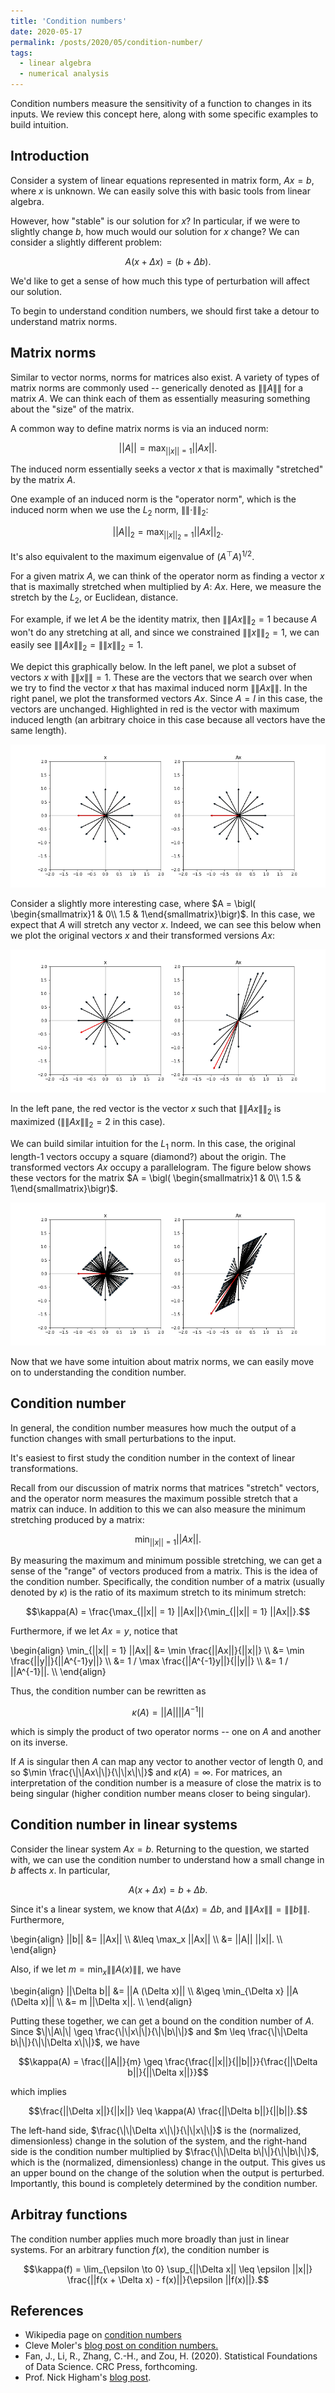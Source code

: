 ```yaml
---
title: 'Condition numbers'
date: 2020-05-17
permalink: /posts/2020/05/condition-number/
tags:
  - linear algebra
  - numerical analysis
---
```


Condition numbers measure the sensitivity of a function to changes in its inputs. We review this concept here, along with some specific examples to build intuition.

## Introduction

Consider a system of linear equations represented in matrix form, $Ax = b$, where $x$ is unknown. We can easily solve this with basic tools from linear algebra.

However, how "stable" is our solution for $x$? In particular, if we were to slightly change $b$, how much would our solution for $x$ change? We can consider a slightly different problem:

$$A(x + \Delta x) = (b + \Delta b).$$

We'd like to get a sense of how much this type of perturbation will affect our solution.

To begin to understand condition numbers, we should first take a detour to understand matrix norms.

## Matrix norms

Similar to vector norms, norms for matrices also exist. A variety of types of matrix norms are commonly used -- generically denoted as $\|\|A\|\|$ for a matrix $A$. We can think each of them as essentially measuring something about the "size" of the matrix.

A common way to define matrix norms is via an induced norm:

$$||A|| = \max_{||x|| = 1} ||Ax||.$$

The induced norm essentially seeks a vector $x$ that is maximally "stretched" by the matrix $A$.

One example of an induced norm is the "operator norm", which is the induced norm when we use the $L_2$ norm, $\|\|\cdot\|\|_2$:

$$||A||_2 = \max_{||x||_2 = 1} ||Ax||_2.$$

It's also equivalent to the maximum eigenvalue of $(A^\top A)^{1/2}$.

For a given matrix $A$, we can think of the operator norm as finding a vector $x$ that is maximally stretched when multiplied by $A$: $Ax$. Here, we measure the stretch by the $L_2$, or Euclidean, distance.

For example, if we let $A$ be the identity matrix, then $\|\|Ax\|\|_2 = 1$ because $A$ won't do any stretching at all, and since we constrained $\|\|x\|\|_2 = 1$, we can easily see $\|\|Ax\|\|_2 = \|\|x\|\|_2 = 1$.

We depict this graphically below. In the left panel, we plot a subset of vectors $x$ with $\|\|x\|\| = 1$. These are the vectors that we search over when we try to find the vector $x$ that has maximal induced norm $\|\|Ax\|\|$. In the right panel, we plot the transformed vectors $Ax$. Since $A = I$ in this case, the vectors are unchanged. Highlighted in red is the vector with maximum induced length (an arbitrary choice in this case because all vectors have the same length).

![identity_operator_norm](/assets/identity_operator_norm.png)


Consider a slightly more interesting case, where $A = \bigl( \begin{smallmatrix}1 & 0\\ 1.5 & 1\end{smallmatrix}\bigr)$. In this case, we expect that $A$ will stretch any vector $x$. Indeed, we can see this below when we plot the original vectors $x$ and their transformed versions $Ax$:

![operator_norm_case2](/assets/operator_norm_case2.png)

In the left pane, the red vector is the vector $x$ such that $\|\|Ax\|\|_2$ is maximized ($\|\|Ax\|\|_2 = 2$ in this case).

We can build similar intuition for the $L_1$ norm. In this case, the original length-1 vectors occupy a square (diamond?) about the origin. The transformed vectors $Ax$ occupy a parallelogram. The figure below shows these vectors for the matrix $A = \bigl( \begin{smallmatrix}1 & 0\\ 1.5 & 1\end{smallmatrix}\bigr)$.

![l1_norm_case2](/assets/l1_norm_case2.png)

Now that we have some intuition about matrix norms, we can easily move on to understanding the condition number.

## Condition number

In general, the condition number measures how much the output of a function changes with small perturbations to the input.

It's easiest to first study the condition number in the context of linear transformations.

Recall from our discussion of matrix norms that matrices "stretch" vectors, and the operator norm measures the maximum possible stretch that a matrix can induce. In addition to this we can also measure the minimum stretching produced by a matrix:

$$\min_{||x|| = 1} ||Ax||.$$

By measuring the maximum and minimum possible stretching, we can get a sense of the "range" of vectors produced from a matrix. This is the idea of the condition number. Specifically, the condition number of a matrix (usually denoted by $\kappa$) is the ratio of its maximum stretch to its minimum stretch:

$$\kappa(A) = \frac{\max_{||x|| = 1} ||Ax||}{\min_{||x|| = 1} ||Ax||}.$$

Furthermore, if we let $Ax = y$, notice that

\begin{align} \min_{\|\|x\|\| = 1} \|\|Ax\|\| &= \min \frac{\|\|Ax\|\|}{\|\|x\|\|} \\\ &= \min \frac{\|\|y\|\|}{\|\|A^{-1}y\|\|} \\\ &= 1 / \max \frac{\|\|A^{-1}y\|\|}{\|\|y\|\|} \\\ &= 1 / \|\|A^{-1}\|\|. \\\ \end{align}

Thus, the condition number can be rewritten as

$$\kappa(A) = ||A|| ||A^{-1}||$$

which is simply the product of two operator norms -- one on $A$ and another on its inverse.

If $A$ is singular then $A$ can map any vector to another vector of length $0$, and so $\min \frac{\|\|Ax\|\|}{\|\|x\|\|}$ and $\kappa(A) = \infty$. For matrices, an interpretation of the condition number is a measure of close the matrix is to being singular (higher condition number means closer to being singular).

## Condition number in linear systems

Consider the linear system $Ax = b$. Returning to the question, we started with, we can use the condition number to understand how a small change in $b$ affects $x$. In particular,

$$A(x + \Delta x) = b + \Delta b.$$

Since it's a linear system, we know that $A(\Delta x) = \Delta b$, and $\|\|Ax\|\| = \|\|b\|\|$. Furthermore,

\begin{align} \|\|b\|\| &= \|\|Ax\|\| \\\ &\leq \max_x \|\|Ax\|\| \\\ &= \|\|A\|\| \|\|x\|\|. \\\ \end{align}

Also, if we let $m = \min_{x} \|\|A (x)\|\|$, we have

\begin{align} \|\|\Delta b\|\| &= \|\|A (\Delta x)\|\| \\\ &\geq \min_{\Delta x} \|\|A (\Delta x)\|\| \\\ &= m \|\|\Delta x\|\|. \\\ \end{align}

Putting these together, we can get a bound on the condition number of $A$. Since $\|\|A\|\| \geq \frac{\|\|x\|\|}{\|\|b\|\|}$ and $m \leq \frac{\|\|\Delta b\|\|}{\|\|\Delta x\|\|}$, we have

$$\kappa(A) = \frac{||A||}{m} \geq \frac{\frac{||x||}{||b||}}{\frac{||\Delta b||}{||\Delta x||}}$$

which implies

$$\frac{||\Delta x||}{||x||} \leq \kappa(A) \frac{||\Delta b||}{||b||}.$$

The left-hand side, $\frac{\|\|\Delta x\|\|}{\|\|x\|\|}$ is the (normalized, dimensionless) change in the solution of the system, and the right-hand side is the condition number multiplied by $\frac{\|\|\Delta b\|\|}{\|\|b\|\|}$, which is the (normalized, dimensionless) change in the output. This gives us an upper bound on the change of the solution when the output is perturbed. Importantly, this bound is completely determined by the condition number.


## Arbitray functions

The condition number applies much more broadly than just in linear systems. For an arbitrary function $f(x)$, the condition number is 

$$\kappa(f) = \lim_{\epsilon \to 0} \sup_{||\Delta x|| \leq \epsilon ||x||} \frac{||f(x + \Delta x) - f(x)||}{\epsilon ||f(x)||}.$$



## References

- Wikipedia page on [condition numbers](https://www.wikiwand.com/en/Condition_number)
- Cleve Moler's [blog post on condition numbers.](https://blogs.mathworks.com/cleve/2017/07/17/what-is-the-condition-number-of-a-matrix/)
- Fan, J., Li, R., Zhang, C.-H., and Zou, H. (2020). Statistical Foundations of Data Science. CRC Press, forthcoming.
- Prof. Nick Higham's [blog post](https://nhigham.com/2020/03/19/what-is-a-condition-number/).

